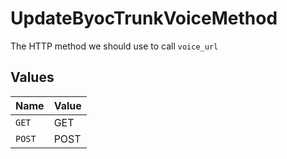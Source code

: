 # UpdateByocTrunkVoiceMethod

The HTTP method we should use to call `voice_url`


## Values

| Name   | Value  |
| ------ | ------ |
| `GET`  | GET    |
| `POST` | POST   |